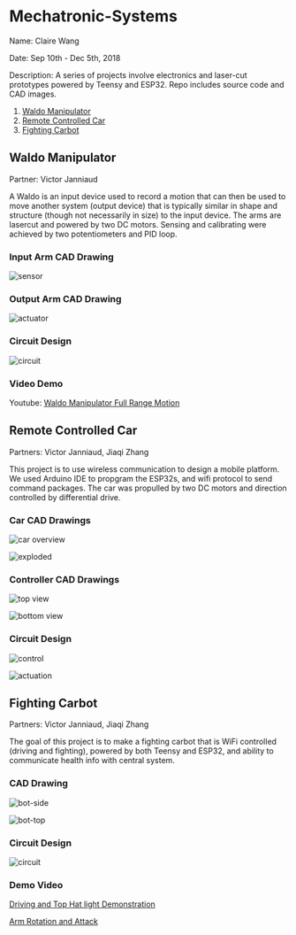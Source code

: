 # Mechatronic-Systems

Name: Claire Wang

Date: Sep 10th - Dec 5th, 2018

Description: A series of projects involve electronics and laser-cut prototypes powered by Teensy and ESP32. Repo includes source code and CAD images.

1. [Waldo Manipulator](#waldo)
2. [Remote Controlled Car](#remote)
3. [Fighting Carbot](#carbot)

## Waldo Manipulator <a name="waldo"></a>

Partner: Victor Janniaud

A Waldo is an input device used to record a motion that can then be used to move another system (output device) that is typically similar in shape and structure (though not necessarily in size) to the input device. The arms are lasercut and powered by two DC motors. Sensing and calibrating were achieved by two potentiometers and PID loop.

### Input Arm CAD Drawing

![sensor](images/sensor.png)

### Output Arm CAD Drawing

![actuator](images/actuator.png)

### Circuit Design

![circuit](images/Waldo-circuit.png)

### Video Demo

Youtube: [Waldo Manipulator Full Range Motion](https://youtu.be/CYE2qLOTmjE)

## Remote Controlled Car <a name="remote"></a>

Partners: Victor Janniaud, Jiaqi Zhang

This project is to use wireless communication to design a mobile platform. We used Arduino IDE to propgram the ESP32s, and wifi protocol to send command packages. The car was propulled by two DC motors and direction controlled by differential drive.

### Car CAD Drawings

![car overview](images/car-overview.png)

![exploded](images/car-exploded-view.png)

### Controller CAD Drawings

![top view](images/control-top.png)

![bottom view](images/control-bottom.png)

### Circuit Design

![control](images/remote-control.png)

![actuation](images/car-actuation.png)

## Fighting Carbot <a name="carbot"></a>

Partners: Victor Janniaud, Jiaqi Zhang

The goal of this project is to make a fighting carbot that is WiFi controlled (driving and fighting), powered by both Teensy and ESP32, and ability to communicate health info with central system.

### CAD Drawing

![bot-side](images/bot-side.png)

![bot-top](images/bot-top.png)

### Circuit Design

![circuit](images/bot-circuit.png)

### Demo Video

[Driving and Top Hat light Demonstration](https://youtu.be/HnsTC00Yx_s)

[Arm Rotation and Attack](https://youtu.be/IldZx1hD7G4)